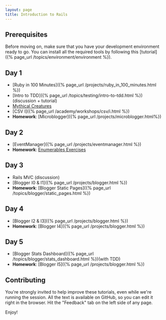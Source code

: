 ```yaml
---
layout: page
title: Introduction to Rails
---
```


## Prerequisites

Before moving on, make sure that you have your development environment ready to go. You can install all the required tools by following this [tutorial]({% page_url /topics/environment/environment %}).

## Day 1

* [Ruby in 100 Minutes]({% page_url /projects/ruby_in_100_minutes.html %})
* [Intro to TDD]({% page_url /topics/testing/intro-to-tdd.html %}) (discussion + tutorial)
* [Mythical Creatures](https://github.com/JumpstartLab/ruby-exercises/tree/master/mythical-creatures)
* [CSV I]({% page_url /academy/workshops/csv/i.html %})
* **Homework**: [Microblogger]({% page_url /projects/microblogger.html%})

## Day 2

* [EventManager]({% page_url /projects/eventmanager.html %})
* **Homework**: [Enumerables Exercises](https://github.com/JumpstartLab/enums-exercises)

## Day 3

* Rails MVC (discussion)
* [Blogger I0 & I1]({% page_url /projects/blogger.html %})
* **Homework**: [Blogger Static Pages]({% page_url /topics/blogger/static_pages.html %})

## Day 4

* [Blogger I2 & I3]({% page_url /projects/blogger.html %})
* **Homework**: [Blogger I4]({% page_url /projects/blogger.html %})

## Day 5

* [Blogger Stats Dashboard]({% page_url /topics/blogger/stats_dashboard.html %})(with TDD)
* **Homework**: [Blogger I5]({% page_url /projects/blogger.html %})

## Contributing

You're strongly invited to help improve these tutorials, even while we're running the session. All the text is available on GitHub, so you can edit it right in the browser. Hit the "Feedback" tab on the left side of any page.

Enjoy!